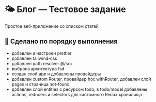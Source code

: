 # 🌤️ Блог — Тестовое задание 

Простое веб-приложение со списком статей
 
 ## 📌 Сделано по порядку выполнения

 - добавлен и настроен prettier
 - добавлен tailwind-css
 - добавлен path resolver @/src
 - выбрана архитектура fsd
 - создан слой app и добавлены провайдеры
 - добавлен custom Router, провайдер hoc withRouter, добавлен слой pages и страница not-found
 - добавлен слой entities с ресурсом todo; в todo/model добавлены actions, reducers и selectors для кастомного Redux хранилища
